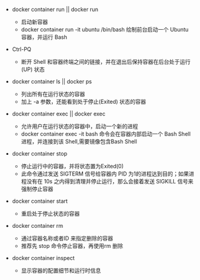 - docker container run || docker run 
  - 启动新容器
  - docker container run -it ubuntu /bin/bash 绘制前台启动一个 Ubuntu 容器，并运行 Bash

- Ctrl-PQ
  - 断开 Shell 和容器终端之间的链接，并在退出后保持容器在后台处于运行(UP) 状态

- docker container ls || docker ps
  - 列出所有在运行状态的容器
  - 加上 -a 参数，还能看到处于停止(Exited) 状态的容器

- docker container exec || docker exec
  - 允许用户在运行状态的容器中，启动一个新的进程
  - docker container exec -it <container-name or container-id> bash 命令会在容器内部启动一个 Bash Shell 进程，并连接到该 Shell,需要镜像包含Bash Shell

- docker container stop <container-name or container-id>
  - 停止运行中的容器，并将状态置为Exited(0)
  - 此命令通过发送 SIGTERM 信号给容器内 PID 为1的进程达到目的；如果进程没有在 10s 之内得到清理并停止运行，那么会接着发送 SIGKILL 信号来强制停止容器

- docker container start <container-name or container-id>
  - 重启处于停止状态的容器

- docker container rm <container-name or container-id>
  - 通过容器名称或者ID 来指定删除的容器
  - 推荐先 stop 命令停止容器，再使用rm 删除

- docker container inspect <container-name or container-id>
  - 显示容器的配置细节和运行时信息
